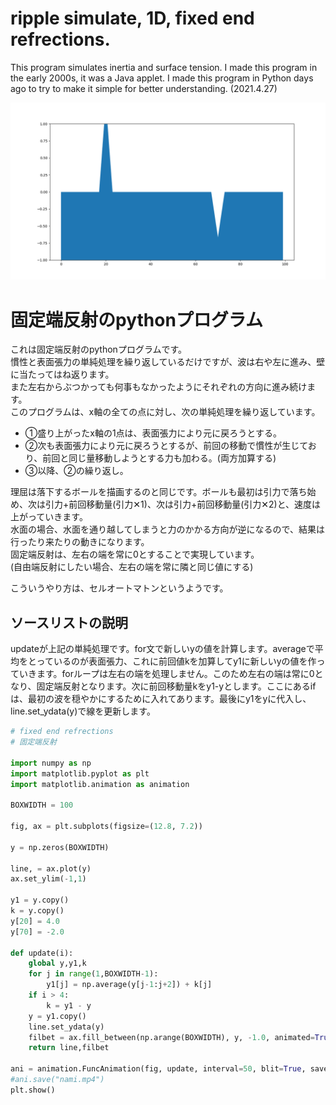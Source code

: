 # ripple simulate, 1D, fixed end refrections.

This program simulates inertia and surface tension. I made this program in the early 2000s, it was a Java applet. I made this program in Python days ago to try to make it simple for better understanding. (2021.4.27)

![nami.gif](nami.gif "nami.gif")

# 固定端反射のpythonプログラム

これは固定端反射のpythonプログラムです。  
慣性と表面張力の単純処理を繰り返しているだけですが、波は右や左に進み、壁に当たってはね返ります。  
また左右からぶつかっても何事もなかったようにそれぞれの方向に進み続けます。  
このプログラムは、x軸の全ての点に対し、次の単純処理を繰り返しています。
* ①盛り上がったx軸の1点は、表面張力により元に戻ろうとする。  
* ②次も表面張力により元に戻ろうとするが、前回の移動で慣性が生じており、前回と同じ量移動しようとする力も加わる。(両方加算する)
* ③以降、②の繰り返し。

理屈は落下するボールを描画するのと同じです。ボールも最初は引力で落ち始め、次は引力+前回移動量(引力✕1)、次は引力+前回移動量(引力✕2)と、速度は上がっていきます。  
水面の場合、水面を通り越してしまうと力のかかる方向が逆になるので、結果は行ったり来たりの動きになります。  
固定端反射は、左右の端を常に0とすることで実現しています。  
(自由端反射にしたい場合、左右の端を常に隣と同じ値にする)

こういうやり方は、セルオートマトンというようです。

## ソースリストの説明

updateが上記の単純処理です。for文で新しいyの値を計算します。averageで平均をとっているのが表面張力、これに前回値kを加算してy1に新しいyの値を作っていきます。forループは左右の端を処理しません。このため左右の端は常に0となり、固定端反射となります。次に前回移動量kをy1-yとします。ここにあるifは、最初の波を穏やかにするために入れてあります。最後にy1をyに代入し、line.set_ydata(y)で線を更新します。

~~~ python
# fixed end refrections
# 固定端反射

import numpy as np
import matplotlib.pyplot as plt
import matplotlib.animation as animation

BOXWIDTH = 100

fig, ax = plt.subplots(figsize=(12.8, 7.2))

y = np.zeros(BOXWIDTH)

line, = ax.plot(y)
ax.set_ylim(-1,1)

y1 = y.copy()
k = y.copy()
y[20] = 4.0
y[70] = -2.0

def update(i):
    global y,y1,k
    for j in range(1,BOXWIDTH-1):
        y1[j] = np.average(y[j-1:j+2]) + k[j]
    if i > 4:
        k = y1 - y
    y = y1.copy()
    line.set_ydata(y)
    filbet = ax.fill_between(np.arange(BOXWIDTH), y, -1.0, animated=True, facecolor='C0')
    return line,filbet

ani = animation.FuncAnimation(fig, update, interval=50, blit=True, save_count=1400)
#ani.save("nami.mp4")
plt.show()
~~~
